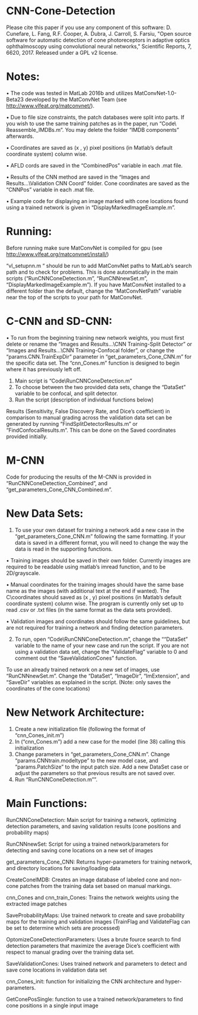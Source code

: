 # CNN-Cone-Detection
Please cite this paper if you use any component of this software: D. Cunefare, L. Fang, R.F. Cooper, A. Dubra, J. Carroll, S. Farsiu, "Open source software for automatic detection of cone photoreceptors in adaptive optics ophthalmoscopy using convolutional neural networks," Scientific Reports, 7, 6620, 2017. Released under a GPL v2 license.

# Notes:
•	The code was tested in MatLab 2016b and utilizes MatConvNet-1.0-Beta23 developed by the MatConvNet Team (see http://www.vlfeat.org/matconvnet/).

•	Due to file size constraints, the patch databases were split into parts. If you wish to use the same training patches as in the paper, run “Code\ Reassemble_IMDBs.m”. You may delete the folder “IMDB components” afterwards.

•	Coordinates are saved as (x , y) pixel positions (in Matlab’s default coordinate system) column wise.

•	AFLD cords are saved in the “CombinedPos” variable in each .mat file.

•	Results of the CNN method are saved in the “Images and Results\...\Validation CNN Coord” folder. Cone coordinates are saved as the “CNNPos” variable in each .mat file.

•	Example code for displaying an image marked with cone locations found using a trained network is given in “DisplayMarkedImageExample.m”.

# Running:
Before running make sure MatConvNet is compiled for gpu (see http://www.vlfeat.org/matconvnet/install/)

“vl_setupnn.m “ should be run to add MatConvNet paths to MatLab’s search path and to check for problems. This is done automatically in the main scripts (“RunCNNConeDetection.m”, “RunCNNnewSet.m”, “DisplayMarkedImageExample.m”). If you have MatConvNet installed to a different folder than the default, change the “MatConvNetPath” variable near the top of the scripts to your path for MatConvNet.

# C-CNN and SD-CNN:
•	To run from the beginning training new network weights, you must first delete or rename the “Images and Results\...\CNN Training-Split Detector” or “Images and Results\...\CNN Training-Confocal folder”, or change the “params.CNN.TrainExpDir” parameter in “get_parameters_Cone_CNN.m” for the specific data set. The “cnn_Cones.m” function is designed to begin where it has previously left off.

1) Main script is “Code\RunCNNConeDetection.m” 
2) To choose between the two provided data sets, change the “DataSet” variable to be confocal, and split detector.
3) Run the script (description of individual functions below)

Results (Sensitivity, False Discovery Rate, and Dice’s coefficient) in comparison to manual grading across the validation data set can be generated by running “FindSplitDetectorResults.m” or “FindConfocalResults.m”. This can be done on the Saved coordinates provided initially.

# M-CNN
Code for producing the results of the M-CNN is provided in “RunCNNConeDetection_Combined”, and “get_parameters_Cone_CNN_Combined.m”.

# New Data Sets:
1) To use your own dataset for training a network add a new case in the “get_parameters_Cone_CNN.m” following the same formatting. If your data is saved in a different format, you will need to change the way the data is read in the supporting functions.

•	Training images should be saved in their own folder. Currently images are required to be readable using matlab’s imread function, and to be 2D/grayscale.

•	Manual coordinates for the training images should have the same base name as the images (with additional text at the end if wanted). The C\coordinates should saved as (x , y) pixel positions (in Matlab’s default coordinate system) column wise. The program is currently only set up to read .csv or .txt files (in the same format as the data sets provided).

•	Validation images and coordinates should follow the same guidelines, but are not required for training a network and finding detection parameters.

2) To run, open “Code\RunCNNConeDetection.m”, change the ““DataSet” variable to the name of your new case and run the script. If you are not using a validation data set, change the “ValidateFlag” variable to 0 and comment out the “SaveValidationCones” function.

To use an already trained network on a new set of images, use “RunCNNnewSet.m”. Change the “DataSet”, “ImageDir”, “ImExtension”, and “SaveDir” variables as explained in the script. (Note: only saves the coordinates of the cone locations)

# New Network Architecture:
1) Create a new initialization file (following the format of “cnn_Cones_init.m”)
2) In (“cnn_Cones.m”) add a new case for the model (line 38) calling this initialization
3) Change parameters in “get_parameters_Cone_CNN.m”. Change “params.CNNtrain.modeltype” to the new model case, and “params.PatchSize” to the input patch size. Add a new DataSet case or adjust the parameters so that previous results are not saved over.
4) Run “RunCNNConeDetection.m””.

# Main Functions:
RunCNNConeDetection: Main script for training a network, optimizing detection parameters, and saving validation results (cone positions and probability maps)

RunCNNnewSet: Script for using a trained network/parameters for detecting and saving cone locations on a new set of images

get_parameters_Cone_CNN:  Returns hyper-parameters for training network, and directory locations for saving/loading data

CreateConeIMDB: Creates an image database of labeled cone and non-cone patches from the training data set based on manual markings.

cnn_Cones and cnn_train_Cones: Trains the network weights using the extracted image patches

SaveProbabilityMaps:	Use trained network to create and save probability maps for the training and validation images (TrainFlag and 
ValidateFlag can be set to determine which sets are processed)

OptomizeConeDetectionParameters: Uses a brute fource search to find detection parameters that maximize the average Dice’s coefficient with respect to manual grading over the training data set.

SaveValidationCones: Uses trained network and parameters to detect and save cone locations in validation data set

cnn_Cones_init: function for initializing the CNN architecture and hyper-parameters.  

GetConePosSingle: function to use a trained network/parameters to find cone positions in a single input image


